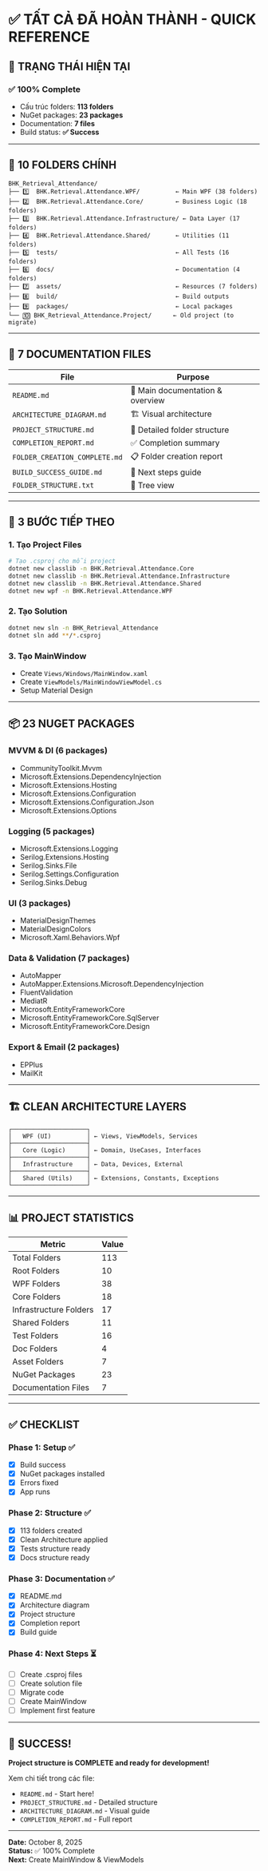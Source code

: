 # ✅ TẤT CẢ ĐÃ HOÀN THÀNH - QUICK REFERENCE

## 🎯 **TRẠNG THÁI HIỆN TẠI**

### ✅ **100% Complete**
- Cấu trúc folders: **113 folders**
- NuGet packages: **23 packages**
- Documentation: **7 files**
- Build status: **✅ Success**

---

## 📂 **10 FOLDERS CHÍNH**

```
BHK_Retrieval_Attendance/
├── 1️⃣  BHK.Retrieval.Attendance.WPF/          ← Main WPF (38 folders)
├── 2️⃣  BHK.Retrieval.Attendance.Core/         ← Business Logic (18 folders)
├── 3️⃣  BHK.Retrieval.Attendance.Infrastructure/ ← Data Layer (17 folders)
├── 4️⃣  BHK.Retrieval.Attendance.Shared/       ← Utilities (11 folders)
├── 5️⃣  tests/                                 ← All Tests (16 folders)
├── 6️⃣  docs/                                  ← Documentation (4 folders)
├── 7️⃣  assets/                                ← Resources (7 folders)
├── 8️⃣  build/                                 ← Build outputs
├── 9️⃣  packages/                              ← Local packages
└── 🔟 BHK_Retrieval_Attendance.Project/      ← Old project (to migrate)
```

---

## 📄 **7 DOCUMENTATION FILES**

| File | Purpose |
|------|---------|
| `README.md` | 📘 Main documentation & overview |
| `ARCHITECTURE_DIAGRAM.md` | 🏗️ Visual architecture |
| `PROJECT_STRUCTURE.md` | 📁 Detailed folder structure |
| `COMPLETION_REPORT.md` | ✅ Completion summary |
| `FOLDER_CREATION_COMPLETE.md` | 📋 Folder creation report |
| `BUILD_SUCCESS_GUIDE.md` | 🚀 Next steps guide |
| `FOLDER_STRUCTURE.txt` | 🌲 Tree view |

---

## 🎯 **3 BƯỚC TIẾP THEO**

### **1. Tạo Project Files**
```bash
# Tạo .csproj cho mỗi project
dotnet new classlib -n BHK.Retrieval.Attendance.Core
dotnet new classlib -n BHK.Retrieval.Attendance.Infrastructure
dotnet new classlib -n BHK.Retrieval.Attendance.Shared
dotnet new wpf -n BHK.Retrieval.Attendance.WPF
```

### **2. Tạo Solution**
```bash
dotnet new sln -n BHK_Retrieval_Attendance
dotnet sln add **/*.csproj
```

### **3. Tạo MainWindow**
- Create `Views/Windows/MainWindow.xaml`
- Create `ViewModels/MainWindowViewModel.cs`
- Setup Material Design

---

## 📦 **23 NUGET PACKAGES**

### MVVM & DI (6 packages)
- CommunityToolkit.Mvvm
- Microsoft.Extensions.DependencyInjection
- Microsoft.Extensions.Hosting
- Microsoft.Extensions.Configuration
- Microsoft.Extensions.Configuration.Json
- Microsoft.Extensions.Options

### Logging (5 packages)
- Microsoft.Extensions.Logging
- Serilog.Extensions.Hosting
- Serilog.Sinks.File
- Serilog.Settings.Configuration
- Serilog.Sinks.Debug

### UI (3 packages)
- MaterialDesignThemes
- MaterialDesignColors
- Microsoft.Xaml.Behaviors.Wpf

### Data & Validation (7 packages)
- AutoMapper
- AutoMapper.Extensions.Microsoft.DependencyInjection
- FluentValidation
- MediatR
- Microsoft.EntityFrameworkCore
- Microsoft.EntityFrameworkCore.SqlServer
- Microsoft.EntityFrameworkCore.Design

### Export & Email (2 packages)
- EPPlus
- MailKit

---

## 🏗️ **CLEAN ARCHITECTURE LAYERS**

```
┌─────────────────────┐
│   WPF (UI)          │ ← Views, ViewModels, Services
├─────────────────────┤
│   Core (Logic)      │ ← Domain, UseCases, Interfaces
├─────────────────────┤
│   Infrastructure    │ ← Data, Devices, External
├─────────────────────┤
│   Shared (Utils)    │ ← Extensions, Constants, Exceptions
└─────────────────────┘
```

---

## 📊 **PROJECT STATISTICS**

| Metric | Value |
|--------|-------|
| Total Folders | 113 |
| Root Folders | 10 |
| WPF Folders | 38 |
| Core Folders | 18 |
| Infrastructure Folders | 17 |
| Shared Folders | 11 |
| Test Folders | 16 |
| Doc Folders | 4 |
| Asset Folders | 7 |
| NuGet Packages | 23 |
| Documentation Files | 7 |

---

## ✅ **CHECKLIST**

### Phase 1: Setup ✅
- [x] Build success
- [x] NuGet packages installed
- [x] Errors fixed
- [x] App runs

### Phase 2: Structure ✅
- [x] 113 folders created
- [x] Clean Architecture applied
- [x] Tests structure ready
- [x] Docs structure ready

### Phase 3: Documentation ✅
- [x] README.md
- [x] Architecture diagram
- [x] Project structure
- [x] Completion report
- [x] Build guide

### Phase 4: Next Steps ⏳
- [ ] Create .csproj files
- [ ] Create solution file
- [ ] Migrate code
- [ ] Create MainWindow
- [ ] Implement first feature

---

## 🎉 **SUCCESS!**

**Project structure is COMPLETE and ready for development!**

Xem chi tiết trong các file:
- `README.md` - Start here!
- `PROJECT_STRUCTURE.md` - Detailed structure
- `ARCHITECTURE_DIAGRAM.md` - Visual guide
- `COMPLETION_REPORT.md` - Full report

---

**Date:** October 8, 2025  
**Status:** ✅ 100% Complete  
**Next:** Create MainWindow & ViewModels
